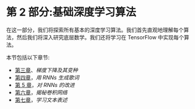 

# 第 2 部分:基础深度学习算法

在这一部分，我们将探索所有基本的深度学习算法。我们首先直观地理解每个算法，然后我们将深入研究底层数学。我们还将学习在 TensorFlow 中实现每个算法。

本节包括以下章节:

*   [第三章](28ee30be-bf81-4b2b-be0f-08ec3b03a9a7.xhtml)、*梯度下降及其变种*
*   [第四章](db170202-053f-4f45-b0d3-c2f15498ea34.xhtml)，*用 RNNs 生成歌词*
*   [第 5 章](c8326380-001a-4ece-8a14-b0a1ea0010b5.xhtml)，*对 RNNs 的改进*
*   [第六章](af0b9e75-a9a0-4bc7-ad23-92d2ac4a2629.xhtml)，*揭秘卷积网络*
*   [第七章](d184e022-0b11-492a-8303-37a6021c4bf6.xhtml)，*学习文本表述*